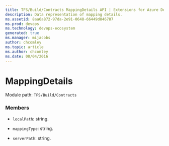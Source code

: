 ```yaml
---
title: TFS/Build/Contracts MappingDetails API | Extensions for Azure DevOps Services
description: Data representation of mapping details.
ms.assetid: 8aa6a872-97da-2e91-0648-66449d846787
ms.prod: devops
ms.technology: devops-ecosystem
generated: true
ms.manager: mijacobs
author: chcomley
ms.topic: article
ms.author: chcomley
ms.date: 08/04/2016
---
```


# MappingDetails

Module path: `TFS/Build/Contracts`


### Members

* `localPath`: string. 

* `mappingType`: string. 

* `serverPath`: string. 

